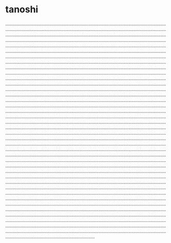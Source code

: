 # tanoshi

.........................................................................................................................................................................................................................................................................................................................................................................................................................................................................................................................................................................................................................................................................................................................................................................................................................................................................................................................................................................................................................................................................................................................................................................................................................................................................................................................................................................................................................................................................................................................................................................................................................................................................................................................................................................................................................................................................................................................................................................................................................................................................................................................................................................................................................................................................................................................................................................................................................................................................................................................................................................................................................................................................................................................................................................................................................................................................................................................................................................................................................................................................................................................................................................................................................................................................................................................................................................................................................................................................................................................................................................................................................................................................................................................................................................................................................................................................................................................................................................................................................................................................................................................................................................................................................................................................................................................................................................................................................................................................................................................................................................................................................................................................................................................................................................................................................................................................................................................................................................................................................................................................................................